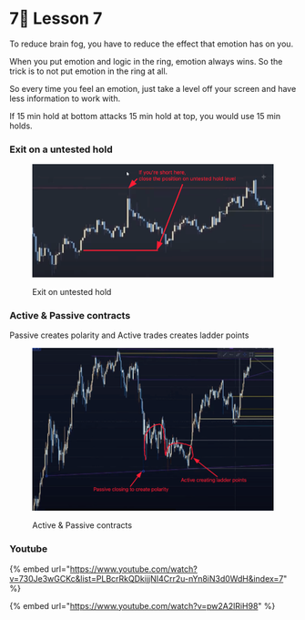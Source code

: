 # 7⃣ Lesson 7

To reduce brain fog, you have to reduce the effect that emotion has on you.

When you put emotion and logic in the ring, emotion always wins. So the trick is to not put emotion in the ring at all.

So every time you feel an emotion, just take a level off your screen and have less information to work with.

If 15 min hold at bottom attacks 15 min hold at top, you would use 15 min holds.

### Exit on a untested hold

<figure><img src="../../.gitbook/assets/image (10) (1).png" alt=""><figcaption><p>Exit on untested hold</p></figcaption></figure>

### Active & Passive contracts

Passive creates polarity and Active trades creates ladder points

<figure><img src="../../.gitbook/assets/image (21).png" alt=""><figcaption><p>Active &#x26; Passive contracts</p></figcaption></figure>



### Youtube

{% embed url="https://www.youtube.com/watch?v=730Je3wGCKc&list=PLBcrRkQDkijjNI4Crr2u-nYn8iN3d0WdH&index=7" %}

{% embed url="https://www.youtube.com/watch?v=pw2A2lRiH98" %}
